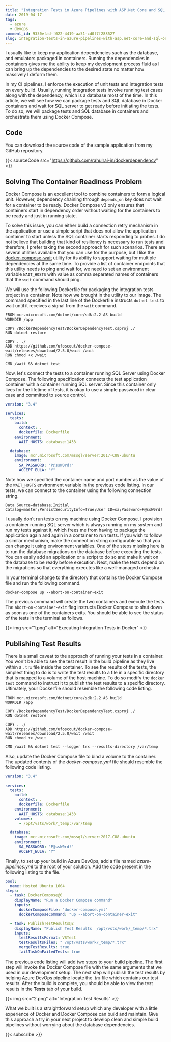 ```yaml
---
title: "Integration Tests in Azure Pipelines with ASP.Net Core and SQL on Docker"
date: 2019-04-17
tags:
  - azure
  - devops
comment_id: 9330efad-f022-4419-aa51-cd0f7f288527
slug: integration-tests-in-azure-pipelines-with-asp.net-core-and-sql-on-docker
---
```


I usually like to keep my application dependencies such as the database, and emulators packaged in containers. Running the dependencies in containers gives me the ability to keep my development process fluid as I can bring up the dependencies to the desired state no matter how massively I deform them.

In my CI pipelines, I enforce the execution of unit tests and integration tests on every build. Usually, running integration tests involve running test cases along with the dependency, which is a database most of the time. In this article, we will see how we can package tests and SQL database in Docker containers and wait for SQL server to get ready before initiating the tests. To do so, we will package tests and SQL database in containers and orchestrate them using Docker Compose.

## Code

You can download the source code of the sample application from my GitHub repository.

{{< sourceCode src="https://github.com/rahulrai-in/dockerdependency" >}}

## Solving The Container Readiness Problem

Docker Compose is an excellent tool to combine containers to form a logical unit. However, dependency chaining through `depends_on` key does not wait for a container to be ready. Docker Compose v3 only ensures that containers start in dependency order without waiting for the containers to be ready and just in running state.

To solve this issue, you can either build a connection retry mechanism in the application or use a simple script that does not allow the application container to start unless the SQL container starts responding to probes. I do not believe that building that kind of resiliency is necessary to run tests and therefore, I prefer taking the second approach for such scenarios. There are several utilities available that you can use for the purpose, but I like the [docker-compose-wait](https://github.com/ufoscout/docker-compose-wait/) utility for its ability to support waiting for multiple dependencies at the same time. To provide a list of container endpoints that this utility needs to ping and wait for, we need to set an environment variable `WAIT_HOSTS` with value as comma separated names of containers that the `wait` command should ping.

We will use the following Dockerfile for packaging the integration tests project in a container. Note how we brought in the utility to our image. The command specified in the last line of the Dockerfile instructs `dotnet test` to wait until it receives a signal from the `wait` command.

```docker
FROM mcr.microsoft.com/dotnet/core/sdk:2.2 AS build
WORKDIR /app

COPY /DockerDependencyTest/DockerDependencyTest.csproj ./
RUN dotnet restore

COPY . ./
ADD https://github.com/ufoscout/docker-compose-wait/releases/download/2.5.0/wait /wait
RUN chmod +x /wait

CMD /wait && dotnet test
```

Now, let's connect the tests to a container running SQL Server using Docker Compose. The following specification connects the test application container with a container running SQL server. Since this container only lives for the lifetime of tests, it is okay to use a simple password in clear case and committed to source control.

```yaml
version: "3.4"

services:
  tests:
    build:
      context: .
      dockerfile: Dockerfile
    environment:
      WAIT_HOSTS: database:1433

  database:
    image: mcr.microsoft.com/mssql/server:2017-CU8-ubuntu
    environment:
      SA_PASSWORD: "P@ssW0rd!"
      ACCEPT_EULA: "Y"
```

Note how we specified the container name and port number as the value of the `WAIT_HOSTS` environment variable in the previous code listing. In our tests, we can connect to the container using the following connection string.

```plaintext
Data Source=database;Initial Catalog=master;PersistSecurityInfo=True;User ID=sa;Password=P@ssW0rd!
```

I usually don't run tests on my machine using Docker Compose. I provision a container running SQL server which is always running on my system and run my tests against it, which frees me from having to package the application again and again in a container to run tests. If you wish to follow a similar mechanism, make the connection string configurable so that you can change it using environment variables. One of the steps missing here is to run the database migrations on the database before executing the tests. You can easily add an application or a script to do so and make it wait on the database to be ready before execution. Next, make the tests depend on the migrations so that everything executes like a well-managed orchestra.

In your terminal change to the directory that contains the Docker Compose file and run the following command.

```shell
docker-compose up --abort-on-container-exit
```

The previous command will create the two containers and execute the tests. The `abort-on-container-exit` flag instructs Docker Compose to shut down as soon as one of the containers exits. You should be able to see the status of the tests in the terminal as follows.

{{< img src="1.png" alt="Executing Integration Tests in Docker" >}}

## Publishing Test Results

There is a small caveat to the approach of running your tests in a container. You won't be able to see the test result in the build pipeline as they live within a `.trx` file inside the container. To see the results of the tests, the simplest thing to do is to write the test results to a file in a specific directory that is mapped to a volume of the host machine. To do so modify the `docker test` command to instruct it to publish the test results to a specific directory. Ultimately, your Dockerfile should resemble the following code listing.

```docker
FROM mcr.microsoft.com/dotnet/core/sdk:2.2 AS build
WORKDIR /app

COPY /DockerDependencyTest/DockerDependencyTest.csproj ./
RUN dotnet restore

COPY . ./
ADD https://github.com/ufoscout/docker-compose-wait/releases/download/2.5.0/wait /wait
RUN chmod +x /wait

CMD /wait && dotnet test --logger trx --results-directory /var/temp
```

Also, update the Docker Compose file to bind a volume to the container. The updated contents of the _docker-compose.yml_ file should resemble the following code listing.

```yaml
version: "3.4"

services:
  tests:
    build:
      context: .
      dockerfile: Dockerfile
    environment:
      WAIT_HOSTS: database:1433
    volumes:
      - /opt/vsts/work/_temp:/var/temp

  database:
    image: mcr.microsoft.com/mssql/server:2017-CU8-ubuntu
    environment:
      SA_PASSWORD: "P@ssW0rd!"
      ACCEPT_EULA: "Y"
```

Finally, to set up your build in Azure DevOps, add a file named _azure-pipelines.yml_ to the root of your solution. Add the code present in the following listing to the file.

```yaml
pool:
  name: Hosted Ubuntu 1604
steps:
  - task: DockerCompose@0
    displayName: "Run a Docker Compose command"
    inputs:
      dockerComposeFile: "docker-compose.yml"
      dockerComposeCommand: "up --abort-on-container-exit"

  - task: PublishTestResults@2
    displayName: "Publish Test Results  /opt/vsts/work/_temp/*.trx"
    inputs:
      testResultsFormat: VSTest
      testResultsFiles: " /opt/vsts/work/_temp/*.trx"
      mergeTestResults: true
      failTaskOnFailedTests: true
```

The previous code listing will add two steps to your build pipeline. The first step will invoke the Docker Compose file with the same arguments that we used in our development setup. The next step will publish the test results by helping Azure DevOps pipeline locate the _.trx_ file which contains our test results. After the build is complete, you should be able to view the test results in the **Tests** tab of your build.

{{< img src="2.png" alt="Integration Test Results" >}}

What we built is a straightforward setup which any developer with a little experience of Docker and Docker Compose can build and maintain. Give this approach a try in your next project to develop clean and simple build pipelines without worrying about the database dependencies.

{{< subscribe >}}
